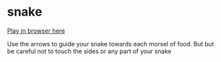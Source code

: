 # snake

<a href="https://rawgit.com/stephenjukes/snake/master/index.html">Play in browser here</a>

Use the arrows to guide your snake towards each morsel of food. But but be careful not to touch the sides or any part of your snake
